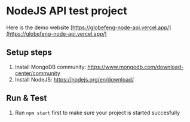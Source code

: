 # NodeJS API test project
Here is the demo website [https://globefeng-node-api.vercel.app/](https://globefeng-node-api.vercel.app/)

## Setup steps
1. Install MongoDB community: https://www.mongodb.com/download-center/community
2. Install NodeJS: https://nodejs.org/en/download/

## Run & Test
1. Run `npm start` first to make sure your project is started succesfully


